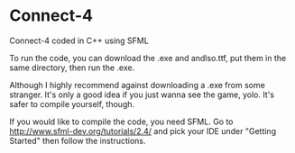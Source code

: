 # Connect-4

Connect-4 coded in C++ using SFML

To run the code, you can download the .exe <NOT RECOMMENDED> and andlso.ttf, put them in the same directory, then run the .exe.

Although I highly recommend against downloading a .exe from some stranger. It's only a good idea if you just wanna see the game, yolo. It's safer to compile yourself, though.

If you would like to compile the code, you need SFML. Go to http://www.sfml-dev.org/tutorials/2.4/ and pick your IDE under "Getting Started" then follow the instructions.
